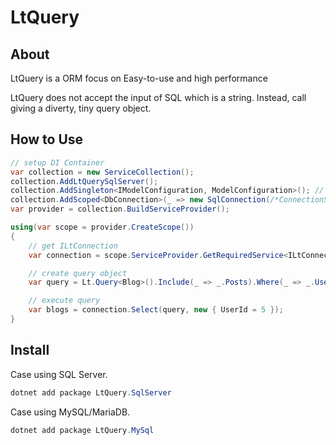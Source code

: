 # LtQuery

## About

LtQuery is a ORM focus on Easy-to-use and high performance

LtQuery does not accept the input of SQL which is a string.
Instead, call giving a diverty, tiny query object.

## How to Use

```csharp
// setup DI Container
var collection = new ServiceCollection();
collection.AddLtQuerySqlServer();
collection.AddSingleton<IModelConfiguration, ModelConfiguration>();	// User-defined ModelConfiguration
collection.AddScoped<DbConnection>(_ => new SqlConnection(/*ConnectionString*/);
var provider = collection.BuildServiceProvider();

using(var scope = provider.CreateScope())
{
	// get ILtConnection
	var connection = scope.ServiceProvider.GetRequiredService<ILtConnection>();

	// create query object
	var query = Lt.Query<Blog>().Include(_ => _.Posts).Where(_ => _.UserId == Lt.Arg<int>("UserId")).OrderBy(_ => _.Date).Take(20);

	// execute query
	var blogs = connection.Select(query, new { UserId = 5 });
}
```

## Install

Case using SQL Server.

```powershell
dotnet add package LtQuery.SqlServer
```

Case using MySQL/MariaDB.

```powershell
dotnet add package LtQuery.MySql
```
